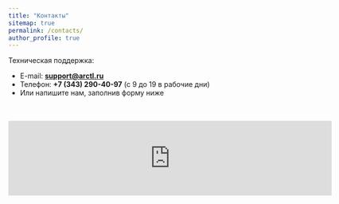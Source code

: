```yaml
---
title: "Контакты"
sitemap: true
permalink: /contacts/
author_profile: true
---
```


Техническая поддержка:

- E-mail: **support@arctl.ru**
- Телефон: **+7 (343) 290-40-97** (с 9 до 19 в рабочие дни)
- Или напишите нам, заполнив форму ниже

<br>
<br>

<script src="https://yastatic.net/q/forms-frontend-ext/_/embed.js"></script>
<iframe src="https://forms.yandex.ru/cloud/63eb4e19c09c02103bec7947/?iframe=1&answer_short_text_type_form=support&answer_choices_subject=support" frameborder="0" name="ya-form-63eb4e19c09c02103bec7947" width="650"></iframe>